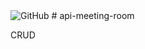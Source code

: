 <img alt="GitHub" src="https://img.shields.io/github/license/neeleshio/api-meeting-room">
# api-meeting-room

CRUD
